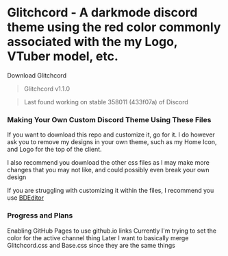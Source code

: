 # Glitchcord - A darkmode discord theme using the red color commonly associated with the my Logo, VTuber model, etc.

[<a download="Glitchcord-Theme.css">Download Glitchcord</a>](https://gavcreator.github.io/Glitchcord/Glitchcord-Theme.css)
> Glitchcord v1.1.0

> Last found working on stable 358011 (433f07a) of Discord

### Making Your Own Custom Discord Theme Using These Files
If you want to download this repo and customize it, go for it. I do however ask you to remove my designs in your own theme, such as my Home Icon, and Logo for the top of the client.

I also recommend you download the other css files as I may make more changes that you may not like, and could possibly even break your own design

If you are struggling with customizing it within the files, I recommend you use [BDEditor](https://bdeditor.dev/)

### Progress and Plans
Enabling GitHub Pages to use github.io links
Currently I'm trying to set the color for the active channel thing
Later I want to basically merge Glitchcord.css and Base.css since they are the same things  
